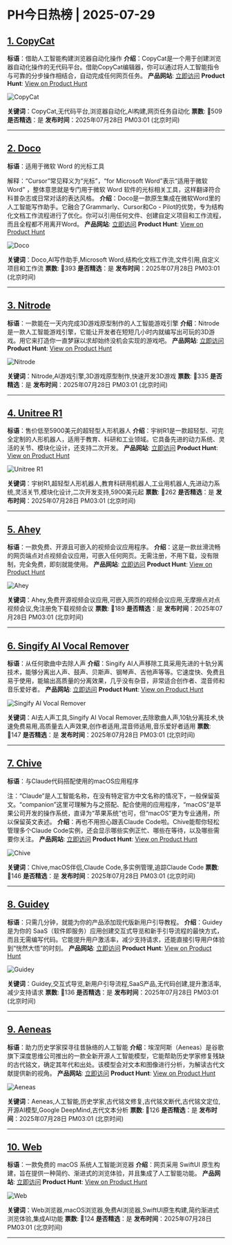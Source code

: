 # PH今日热榜 | 2025-07-29

## [1. CopyCat](https://www.producthunt.com/products/copycat-5?utm_campaign=producthunt-api&utm_medium=api-v2&utm_source=Application%3A+dev+%28ID%3A+189358%29)
**标语**：借助人工智能构建浏览器自动化操作
**介绍**：CopyCat是一个用于创建浏览器自动化操作的无代码平台。借助CopyCat编辑器，你可以通过将人工智能指令与可靠的分步操作相结合，自动完成任何网页任务。
**产品网站**: [立即访问](https://www.producthunt.com/r/SONV2OODJ6RWV3?utm_campaign=producthunt-api&utm_medium=api-v2&utm_source=Application%3A+dev+%28ID%3A+189358%29)
**Product Hunt**: [View on Product Hunt](https://www.producthunt.com/products/copycat-5?utm_campaign=producthunt-api&utm_medium=api-v2&utm_source=Application%3A+dev+%28ID%3A+189358%29)

![CopyCat](https://ph-files.imgix.net/40554f7f-4760-4338-8225-e8c0f87906ae.png?auto=format)

**关键词**：CopyCat,无代码平台,浏览器自动化,AI构建,网页任务自动化
**票数**: 🔺509
**是否精选**：是
**发布时间**：2025年07月28日 PM03:01 (北京时间)

---

## [2. Doco](https://www.producthunt.com/products/doco-2?utm_campaign=producthunt-api&utm_medium=api-v2&utm_source=Application%3A+dev+%28ID%3A+189358%29)
**标语**：适用于微软 Word 的光标工具

解释：“Cursor”常见释义为“光标”，“for Microsoft Word”表示“适用于微软 Word” ，整体意思就是专门用于微软 Word 软件的光标相关工具，这样翻译符合科普杂志或日常对话的表达风格。
**介绍**：Doco是一款原生集成在微软Word里的人工智能写作助手。它融合了Grammarly、Cursor和Co - Pilot的优势，专为结构化文档工作流程进行了优化。你可以引用任何文件、创建自定义项目和工作流程，而且全程都不用离开Word。
**产品网站**: [立即访问](https://www.producthunt.com/r/2UB7O4C6FPDGOA?utm_campaign=producthunt-api&utm_medium=api-v2&utm_source=Application%3A+dev+%28ID%3A+189358%29)
**Product Hunt**: [View on Product Hunt](https://www.producthunt.com/products/doco-2?utm_campaign=producthunt-api&utm_medium=api-v2&utm_source=Application%3A+dev+%28ID%3A+189358%29)

![Doco](https://ph-files.imgix.net/4211ff7d-3a0f-4721-9b39-26c5d51502ce.png?auto=format)

**关键词**：Doco,AI写作助手,Microsoft Word,结构化文档工作流,文件引用,自定义项目和工作流
**票数**: 🔺393
**是否精选**：是
**发布时间**：2025年07月28日 PM03:01 (北京时间)

---

## [3. Nitrode ](https://www.producthunt.com/products/nitrode-ai-game-engine?utm_campaign=producthunt-api&utm_medium=api-v2&utm_source=Application%3A+dev+%28ID%3A+189358%29)
**标语**：一款能在一天内完成3D游戏原型制作的人工智能游戏引擎
**介绍**：Nitrode是一款人工智能游戏引擎，它能让开发者在短短几小时内就编写出可玩的3D游戏。用它来打造你一直梦寐以求却始终没机会实现的游戏吧。
**产品网站**: [立即访问](https://www.producthunt.com/r/OWHIO5RLFZAWIX?utm_campaign=producthunt-api&utm_medium=api-v2&utm_source=Application%3A+dev+%28ID%3A+189358%29)
**Product Hunt**: [View on Product Hunt](https://www.producthunt.com/products/nitrode-ai-game-engine?utm_campaign=producthunt-api&utm_medium=api-v2&utm_source=Application%3A+dev+%28ID%3A+189358%29)

![Nitrode ](https://ph-files.imgix.net/fada3ae5-68d8-4212-8a1e-814c5d18ac44.png?auto=format)

**关键词**：Nitrode,AI游戏引擎,3D游戏原型制作,快速开发3D游戏
**票数**: 🔺335
**是否精选**：是
**发布时间**：2025年07月28日 PM03:01 (北京时间)

---

## [4. Unitree R1](https://www.producthunt.com/products/unitree-g1?utm_campaign=producthunt-api&utm_medium=api-v2&utm_source=Application%3A+dev+%28ID%3A+189358%29)
**标语**：售价低至5900美元的超轻型人形机器人
**介绍**：宇树R1是一款超轻型、可完全定制的人形机器人，适用于教育、科研和工业领域。它具备先进的动力系统、灵活的关节、模块化设计，还支持二次开发。
**产品网站**: [立即访问](https://www.producthunt.com/r/2DP2XMX6KXMPDZ?utm_campaign=producthunt-api&utm_medium=api-v2&utm_source=Application%3A+dev+%28ID%3A+189358%29)
**Product Hunt**: [View on Product Hunt](https://www.producthunt.com/products/unitree-g1?utm_campaign=producthunt-api&utm_medium=api-v2&utm_source=Application%3A+dev+%28ID%3A+189358%29)

![Unitree R1](https://ph-files.imgix.net/f52dcb14-8a03-4a79-b4fc-74f275390094.jpeg?auto=format)

**关键词**：宇树R1,超轻型人形机器人,教育科研用机器人,工业用机器人,先进动力系统,灵活关节,模块化设计,二次开发支持,5900美元起
**票数**: 🔺262
**是否精选**：是
**发布时间**：2025年07月28日 PM03:01 (北京时间)

---

## [5. Ahey](https://www.producthunt.com/products/ahey-2?utm_campaign=producthunt-api&utm_medium=api-v2&utm_source=Application%3A+dev+%28ID%3A+189358%29)
**标语**：一款免费、开源且可嵌入的视频会议应用程序。
**介绍**：这是一款丝滑流畅的网页端点对点视频会议应用，可嵌入任何网页。无需注册，不用下载，没有限制，完全免费，即刻就能使用。
**产品网站**: [立即访问](https://www.producthunt.com/r/EE2KWAJVVW76KO?utm_campaign=producthunt-api&utm_medium=api-v2&utm_source=Application%3A+dev+%28ID%3A+189358%29)
**Product Hunt**: [View on Product Hunt](https://www.producthunt.com/products/ahey-2?utm_campaign=producthunt-api&utm_medium=api-v2&utm_source=Application%3A+dev+%28ID%3A+189358%29)

![Ahey](https://ph-files.imgix.net/49cded18-17a6-4dd1-97a3-22b1db0fdf0c.png?auto=format)

**关键词**：Ahey,免费开源视频会议应用,可嵌入网页的视频会议应用,无摩擦点对点视频会议,免注册免下载视频会议
**票数**: 🔺189
**是否精选**：是
**发布时间**：2025年07月28日 PM03:01 (北京时间)

---

## [6. Singify AI Vocal Remover](https://www.producthunt.com/products/singify-ai-vocal-remover?utm_campaign=producthunt-api&utm_medium=api-v2&utm_source=Application%3A+dev+%28ID%3A+189358%29)
**标语**：从任何歌曲中去除人声
**介绍**：Singify AI人声移除工具采用先进的十轨分离技术，能够分离出人声、鼓声、贝斯声、钢琴声、吉他声等等。它速度快、免费且易于使用，能输出高质量的分离效果，几乎没有杂音，非常适合创作者、混音师和音乐爱好者。
**产品网站**: [立即访问](https://www.producthunt.com/r/4CFGCUJSL44AE7?utm_campaign=producthunt-api&utm_medium=api-v2&utm_source=Application%3A+dev+%28ID%3A+189358%29)
**Product Hunt**: [View on Product Hunt](https://www.producthunt.com/products/singify-ai-vocal-remover?utm_campaign=producthunt-api&utm_medium=api-v2&utm_source=Application%3A+dev+%28ID%3A+189358%29)

![Singify AI Vocal Remover](https://ph-files.imgix.net/502cd3d4-003a-4ed1-bf99-fb7335614247.jpeg?auto=format)

**关键词**：AI去人声工具,Singify AI Vocal Remover,去除歌曲人声,10轨分离技术,快速免费易用,高质量去人声效果,创作者适用,混音师适用,音乐爱好者适用
**票数**: 🔺147
**是否精选**：是
**发布时间**：2025年07月28日 PM03:01 (北京时间)

---

## [7. Chive](https://www.producthunt.com/products/chive?utm_campaign=producthunt-api&utm_medium=api-v2&utm_source=Application%3A+dev+%28ID%3A+189358%29)
**标语**：与Claude代码搭配使用的macOS应用程序

注：“Claude”是人工智能名称，在没有特定官方中文名称的情况下，一般保留英文。“companion”这里可理解为与之搭配、配合使用的应用程序，“macOS”是苹果公司开发的操作系统，直译为“苹果系统”也可，但“macOS”更为专业通用，所以保留英文表述。
**介绍**：再也不用担心跟丢Claude Code啦。Chive能帮你轻松管理多个Claude Code实例，还会显示哪些实例正忙、哪些在等待，以及哪些需要你关注。
**产品网站**: [立即访问](https://www.producthunt.com/r/SZY2FJ6OMAAZIX?utm_campaign=producthunt-api&utm_medium=api-v2&utm_source=Application%3A+dev+%28ID%3A+189358%29)
**Product Hunt**: [View on Product Hunt](https://www.producthunt.com/products/chive?utm_campaign=producthunt-api&utm_medium=api-v2&utm_source=Application%3A+dev+%28ID%3A+189358%29)

![Chive](https://ph-files.imgix.net/ecfad66a-eddc-4404-bf70-2142205f07d3.png?auto=format)

**关键词**：Chive,macOS伴侣,Claude Code,多实例管理,追踪Claude Code
**票数**: 🔺146
**是否精选**：是
**发布时间**：2025年07月28日 PM03:01 (北京时间)

---

## [8. Guidey](https://www.producthunt.com/products/guidey?utm_campaign=producthunt-api&utm_medium=api-v2&utm_source=Application%3A+dev+%28ID%3A+189358%29)
**标语**：只需几分钟，就能为你的产品添加现代版新用户引导教程。
**介绍**：Guidey 是为你的 SaaS（软件即服务）应用创建交互式导览和新手引导流程的最快方式，而且无需编写代码。它能提升用户激活率，减少支持请求，还能直接引导用户体验到“恍然大悟”的时刻。
**产品网站**: [立即访问](https://www.producthunt.com/r/SAYHWXBTN4AQGJ?utm_campaign=producthunt-api&utm_medium=api-v2&utm_source=Application%3A+dev+%28ID%3A+189358%29)
**Product Hunt**: [View on Product Hunt](https://www.producthunt.com/products/guidey?utm_campaign=producthunt-api&utm_medium=api-v2&utm_source=Application%3A+dev+%28ID%3A+189358%29)

![Guidey](https://ph-files.imgix.net/19b74ff7-6682-42ea-88c3-085b2f1d37fb.png?auto=format)

**关键词**：Guidey,交互式导览,新用户引导流程,SaaS产品,无代码创建,提升激活率,减少支持请求
**票数**: 🔺136
**是否精选**：是
**发布时间**：2025年07月28日 PM03:01 (北京时间)

---

## [9. Aeneas](https://www.producthunt.com/products/aeneas?utm_campaign=producthunt-api&utm_medium=api-v2&utm_source=Application%3A+dev+%28ID%3A+189358%29)
**标语**：助力历史学家探寻往昔脉络的人工智能
**介绍**：埃涅阿斯（Aeneas）是谷歌旗下深度思维公司推出的一款全新开源人工智能模型，它能帮助历史学家修复残缺的古代铭文，确定其年代和出处。该模型会对文本和图像进行分析，为解读古代文献提供新的视角。
**产品网站**: [立即访问](https://www.producthunt.com/r/HRGVFUQRES2DGN?utm_campaign=producthunt-api&utm_medium=api-v2&utm_source=Application%3A+dev+%28ID%3A+189358%29)
**Product Hunt**: [View on Product Hunt](https://www.producthunt.com/products/aeneas?utm_campaign=producthunt-api&utm_medium=api-v2&utm_source=Application%3A+dev+%28ID%3A+189358%29)

![Aeneas](https://ph-files.imgix.net/c6d18ef6-3103-4000-9396-a841f9ba05bd.gif?auto=format)

**关键词**：Aeneas,人工智能,历史学家,古代铭文修复,古代铭文断代,古代铭文定位,开源AI模型,Google DeepMind,古代文本分析
**票数**: 🔺126
**是否精选**：是
**发布时间**：2025年07月28日 PM03:01 (北京时间)

---

## [10. Web ](https://www.producthunt.com/products/web-macos-ai-browser-free?utm_campaign=producthunt-api&utm_medium=api-v2&utm_source=Application%3A+dev+%28ID%3A+189358%29)
**标语**：一款免费的 macOS 系统人工智能浏览器
**介绍**：网页采用 SwiftUI 原生构建，旨在提供一种简约、渐进式的浏览体验，并且集成了人工智能功能。
**产品网站**: [立即访问](https://www.producthunt.com/r/SPP6VB32RA6BZZ?utm_campaign=producthunt-api&utm_medium=api-v2&utm_source=Application%3A+dev+%28ID%3A+189358%29)
**Product Hunt**: [View on Product Hunt](https://www.producthunt.com/products/web-macos-ai-browser-free?utm_campaign=producthunt-api&utm_medium=api-v2&utm_source=Application%3A+dev+%28ID%3A+189358%29)

![Web ](https://ph-files.imgix.net/cbe35e55-82e9-4e1b-8d73-139577f3886b.jpeg?auto=format)

**关键词**：Web浏览器,macOS浏览器,免费AI浏览器,SwiftUI原生构建,简约渐进式浏览体验,集成AI功能
**票数**: 🔺124
**是否精选**：是
**发布时间**：2025年07月28日 PM03:01 (北京时间)

---


